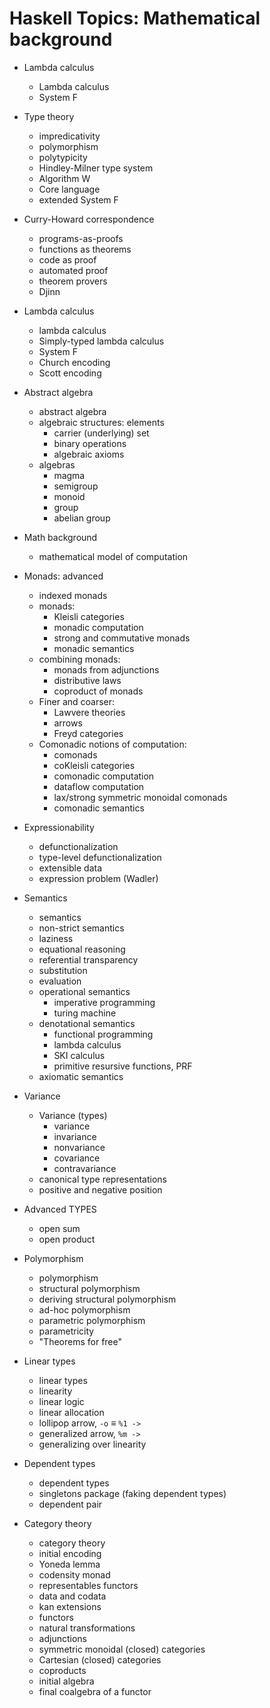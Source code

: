 # Haskell Topics: Mathematical background


* Lambda calculus
  - Lambda calculus
  - System F

* Type theory
  - impredicativity
  - polymorphism
  - polytypicity
  - Hindley-Milner type system
  - Algorithm W
  - Core language
  - extended System F

* Curry-Howard correspondence
  - programs-as-proofs
  - functions as theorems
  - code as proof
  - automated proof
  - theorem provers
  - Djinn

* Lambda calculus
  - lambda calculus
  - Simply-typed lambda calculus
  - System F
  - Church encoding
  - Scott encoding

* Abstract algebra
  - abstract algebra
  - algebraic structures: elements
    - carrier (underlying) set
    - binary operations
    - algebraic axioms
  - algebras
    - magma
    - semigroup
    - monoid
    - group
    - abelian group

* Math background
  - mathematical model of computation


* Monads: advanced
  - indexed monads
  - monads:
    - Kleisli categories
    - monadic computation
    - strong and commutative monads
    - monadic semantics
  - combining monads:
    - monads from adjunctions
    - distributive laws
    - coproduct of monads
  - Finer and coarser:
    - Lawvere theories
    - arrows
    - Freyd categories
  - Comonadic notions of computation:
    - comonads
    - coKleisli categories
    - comonadic computation
    - dataflow computation
    - lax/strong symmetric monoidal comonads
    - comonadic semantics

* Expressionability
  - defunctionalization
  - type-level defunctionalization
  - extensible data
  - expression problem (Wadler)

* Semantics
  - semantics
  - non-strict semantics
  - laziness
  - equational reasoning
  - referential transparency
  - substitution
  - evaluation
  - operational semantics
    - imperative programming
    - turing machine
  - denotational semantics
    - functional programming
    - lambda calculus
    - SKI calculus
    - primitive resursive functions, PRF
  - axiomatic semantics


* Variance
  * Variance (types)
    - variance
    - invariance
    - nonvariance
    - covariance
    - contravariance
  - canonical type representations
  - positive and negative position

* Advanced TYPES
  - open sum
  - open product

* Polymorphism
  - polymorphism
  - structural polymorphism
  - deriving structural polymorphism
  - ad-hoc polymorphism
  - parametric polymorphism
  - parametricity
  - "Theorems for free"

* Linear types
  - linear types
  - linearity
  - linear logic
  - linear allocation
  - lollipop arrow, `-o` ≡ `%1 ->`
  - generalized arrow, `%m ->`
  - generalizing over linearity

* Dependent types
  - dependent types
  - singletons package (faking dependent types)
  - dependent pair

* Category theory
  - category theory
  - initial encoding
  - Yoneda lemma
  - codensity monad
  - representables functors
  - data and codata
  - kan extensions
  - functors
  - natural transformations
  - adjunctions
  - symmetric monoidal (closed) categories
  - Cartesian (closed) categories
  - coproducts
  - initial algebra
  - final coalgebra of a functor
